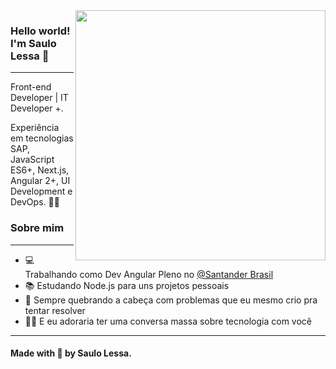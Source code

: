 <img align="right" width="400" height="400" src="https://hum-systems.com/site/templates/images/jobs/developer_m.png">


### Hello world! I'm Saulo Lessa 👾
---
Front-end Developer | IT Developer +.

Experiência em tecnologias SAP, JavaScript ES6+, Next.js, Angular 2+, UI Development e DevOps. :man_technologist:

### Sobre mim 
---

- 💻 Trabalhando como Dev Angular Pleno no [@Santander Brasil](https://www.santander.com.br)
- 📚 Estudando Node.js para uns projetos pessoais
- 🤯 Sempre quebrando a cabeça com problemas que eu mesmo crio pra tentar resolver
- 🐱‍🏍 E eu adoraria ter uma conversa massa sobre tecnologia com você

---
#### Made with 🖤 by Saulo Lessa. 
